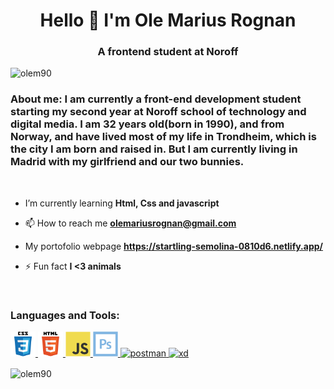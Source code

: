<h1 align="center">Hello 👋 I'm Ole Marius Rognan</h1>
<h3 align="center">A frontend student at Noroff</h3>

<p align="left"> <img src="https://komarev.com/ghpvc/?username=olem90&label=Profile%20views&color=0e75b6&style=flat" alt="olem90" /> </p>


<h3 align="left">About me:
I am currently a front-end development student starting my second year at Noroff school of technology and digital media. I am 32 years old(born in 1990), and from Norway, and have lived most of my life in Trondheim, which is the city I am born and raised in. But I am currently living in Madrid with my girlfriend and our two bunnies. 
</h3>
<p align="left">
</p>

<br>

- I’m currently learning **Html, Css and javascript**

- 📫 How to reach me **olemariusrognan@gmail.com**

- My portofolio webpage **https://startling-semolina-0810d6.netlify.app/**

- ⚡ Fun fact **I <3 animals**

<br>

<h3 align="left">Languages and Tools:</h3>
<p align="left"> <a href="https://www.w3schools.com/css/" target="_blank" rel="noreferrer"> <img src="https://raw.githubusercontent.com/devicons/devicon/master/icons/css3/css3-original-wordmark.svg" alt="css3" width="40" height="40"/> </a> <a href="https://www.w3.org/html/" target="_blank" rel="noreferrer"> <img src="https://raw.githubusercontent.com/devicons/devicon/master/icons/html5/html5-original-wordmark.svg" alt="html5" width="40" height="40"/> </a> <a href="https://developer.mozilla.org/en-US/docs/Web/JavaScript" target="_blank" rel="noreferrer"> <img src="https://raw.githubusercontent.com/devicons/devicon/master/icons/javascript/javascript-original.svg" alt="javascript" width="40" height="40"/> </a> <a href="https://www.photoshop.com/en" target="_blank" rel="noreferrer"> <img src="https://raw.githubusercontent.com/devicons/devicon/master/icons/photoshop/photoshop-line.svg" alt="photoshop" width="40" height="40"/> </a> <a href="https://postman.com" target="_blank" rel="noreferrer"> <img src="https://www.vectorlogo.zone/logos/getpostman/getpostman-icon.svg" alt="postman" width="40" height="40"/> </a> <a href="https://www.adobe.com/products/xd.html" target="_blank" rel="noreferrer"> <img src="https://cdn.worldvectorlogo.com/logos/adobe-xd.svg" alt="xd" width="40" height="40"/> </a> </p>

<p><img align="center" src="https://github-readme-stats.vercel.app/api/top-langs?username=olem90&show_icons=true&locale=en&layout=compact" alt="olem90" /></p>

